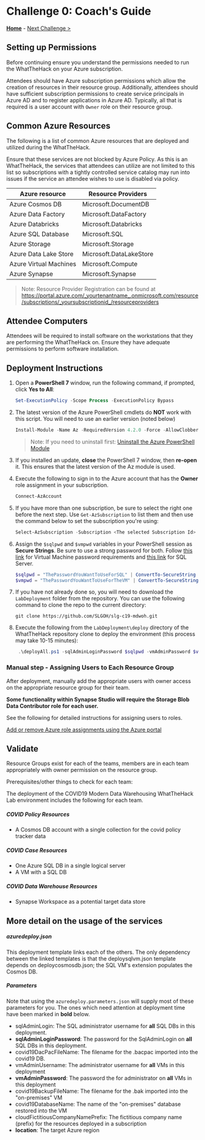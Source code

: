 # Challenge 0: Coach's Guide

**[Home](README.md)** - [Next Challenge >](./01-Background.md)

## Setting up Permissions 

Before continuing ensure you understand the permissions needed to run the WhatTheHack on your Azure subscription.

Attendees should have Azure subscription permissions which allow the creation of resources in their resource group. Additionally, attendees should have sufficient subscription permissions to create service principals in Azure AD and to register applications in Azure AD. Typically, all that is required is a user account with `Owner` role on their resource group.

## Common Azure Resources

The following is a list of common Azure resources that are deployed and utilized during the WhatTheHack. 

Ensure that these services are not blocked by Azure Policy.  As this is an WhatTheHack, the services that attendees can utilize are not limited to this list so subscriptions with a tightly controlled service catalog may run into issues if the service an attendee wishes to use is disabled via policy.

| Azure resource           | Resource Providers |
| ------------------------ | --------------------------------------- |
| Azure Cosmos DB          | Microsoft.DocumentDB 
| Azure Data Factory       | Microsoft.DataFactory                   |
| Azure Databricks         | Microsoft.Databricks                    |
| Azure SQL Database       | Microsoft.SQL                           |
| Azure Storage            | Microsoft.Storage                       |
| Azure Data Lake Store    | Microsoft.DataLakeStore                 |
| Azure Virtual Machines   | Microsoft.Compute                       |
| Azure Synapse            | Microsoft.Synapse                       |

> Note:  Resource Provider Registration can be found at https://portal.azure.com/_yourtenantname_.onmicrosoft.com/resource/subscriptions/_yoursubscriptionid_/resourceproviders

## Attendee Computers

Attendees will be required to install software on the workstations that they are performing the WhatTheHack on. Ensure they have adequate permissions to perform software installation.

## Deployment Instructions 

1. Open a **PowerShell 7** window, run the following command, if prompted, click **Yes to All**:

   ```PowerShell
   Set-ExecutionPolicy -Scope Process -ExecutionPolicy Bypass
   ```

2. The latest version of the Azure PowerShell cmdlets do **NOT** work with this script. You will need to use an earlier version (noted below)

    ```PowerShell
    Install-Module -Name Az -RequiredVersion 4.2.0 -Force -AllowClobber -SkipPublisherCheck
    ```

    > Note: If you need to uninstall first: [Uninstall the Azure PowerShell Module](https://docs.microsoft.com/en-us/powershell/azure/uninstall-az-ps)

3. If you installed an update, **close** the PowerShell 7 window, then **re-open** it. This ensures that the latest version of the Az module is used.

4. Execute the following to sign in to the Azure account that has the **Owner** role assignment in your subscription.

    ```PowerShell
    Connect-AzAccount
    ```

5. If you have more than one subscription, be sure to select the right one before the next step. Use `Get-AzSubscription` to list them and then use the command below to set the subscription you're using:

    ```powershell
    Select-AzSubscription -Subscription <The selected Subscription Id>
    ```

6. Assign the `$sqlpwd` and `$vmpwd` variables in your PowerShell session as **Secure Strings**. Be sure to use a strong password for both. Follow [this link](https://docs.microsoft.com/en-us/azure/virtual-machines/windows/faq#what-are-the-password-requirements-when-creating-a-vm) for Virtual Machine password requirements and [this link](https://docs.microsoft.com/en-us/sql/relational-databases/security/password-policy?view=sql-server-2017#password-complexity) for SQL Server.

    ```powershell
    $sqlpwd = "ThePasswordYouWantToUseForSQL" | ConvertTo-SecureString -AsPlainText -Force
    $vmpwd = "ThePasswordYouWantToUseForTheVM" | ConvertTo-SecureString -AsPlainText -Force
    ``` 

7. If you have not already done so, you will need to download the `LabDeployment` folder from the repository.  You can use the following command to clone the repo to the current directory:

   ```shell
   git clone https://github.com/SLGOH/slg-c19-mdwoh.git
   ```
   
8. Execute the following from the `LabDeployment\deploy` directory of the WhatTheHack repository clone to deploy the environment (this process may take 10-15 minutes):

    ```powershell
     .\deployAll.ps1 -sqlAdminLoginPassword $sqlpwd -vmAdminPassword $vmpwd
    ```

### Manual step - Assigning Users to Each Resource Group 

After deployment, manually add the appropriate users with owner access on the appropriate resource group for their team. 

**Some functionality within Synapse Studio will require the Storage Blob Data Contributor role for each user.**

See the following for detailed instructions for assigning users to roles.

[Add or remove Azure role assignments using the Azure portal](https://docs.microsoft.com/en-us/azure/role-based-access-control/role-assignments-portal)

## Validate 
Resource Groups exist for each of the teams, members are in each team appropriately with owner permission on the resource group.

Prerequisites/other things to check for each team:

The deployment of the COVID19 Modern Data Warehousing WhatTheHack Lab environment includes the following for each team.

##### COVID Policy Resources

- A Cosmos DB account with a single collection for the covid policy tracker data

##### COVID Case Resources

- One Azure SQL DB in a single logical server
- A VM with a SQL DB

##### COVID Data Warehouse Resources

- Synapse Workspace as a potential target data store

## More detail on the usage of the services

##### azuredeploy.json

This deployment template links each of the others. The only dependency between the linked templates is that the deploysqlvm.json template depends on deploycosmosdb.json; the SQL VM's extension populates the Cosmos DB.

##### Parameters

Note that using the `azuredeploy.parameters.json` will supply most of these parameters for you. The ones which need attention at deployment time have been marked in **bold** below.

- sqlAdminLogin: The SQL administrator username for **all** SQL DBs in this deployment.
- **sqlAdminLoginPassword**: The password for the SqlAdminLogin on **all** SQL DBs in this deployment.
- covid19DacPacFileName: The filename for the .bacpac imported into the covid19 DB.
- vmAdminUsername: The administrator username for **all** VMs in this deployment
- **vmAdminPassword**: The password the for administrator on **all** VMs in this deployment
- covid19BackupFileName: The filename for the .bak imported into the "on-premises" VM
- covid19DatabaseName: The name of the "on-premises" database restored into the VM
- cloudFictitiousCompanyNamePrefix: The fictitious company name (prefix) for the resources deployed in a subscription
- **location**: The target Azure region